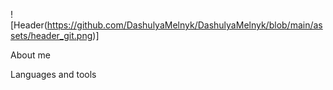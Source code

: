 ![Header(https://github.com/DashulyaMelnyk/DashulyaMelnyk/blob/main/assets/header_git.png)]

About me

Languages and tools